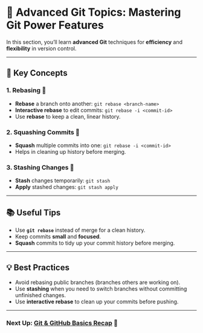 # 🚀 Advanced Git Topics: Mastering Git Power Features

In this section, you’ll learn **advanced Git** techniques for **efficiency** and **flexibility** in version control.

---

## 🔧 Key Concepts

### 1. **Rebasing** 🔄
- **Rebase** a branch onto another: `git rebase <branch-name>`
- **Interactive rebase** to edit commits: `git rebase -i <commit-id>`
- Use **rebase** to keep a clean, linear history.

### 2. **Squashing Commits** 🐙
- **Squash** multiple commits into one: `git rebase -i <commit-id>`
- Helps in cleaning up history before merging.

### 3. **Stashing Changes** 🧳
- **Stash** changes temporarily: `git stash`
- **Apply** stashed changes: `git stash apply`

---

## 📚 Useful Tips
- Use **`git rebase`** instead of merge for a clean history.
- Keep commits **small** and **focused**.
- **Squash** commits to tidy up your commit history before merging.

---

## 💡 Best Practices
- Avoid rebasing public branches (branches others are working on).
- Use **stashing** when you need to switch branches without committing unfinished changes.
- Use **interactive rebase** to clean up your commits before pushing.

---

### Next Up: [Git & GitHub Basics Recap](../01-introduction/README.md) 🔄
